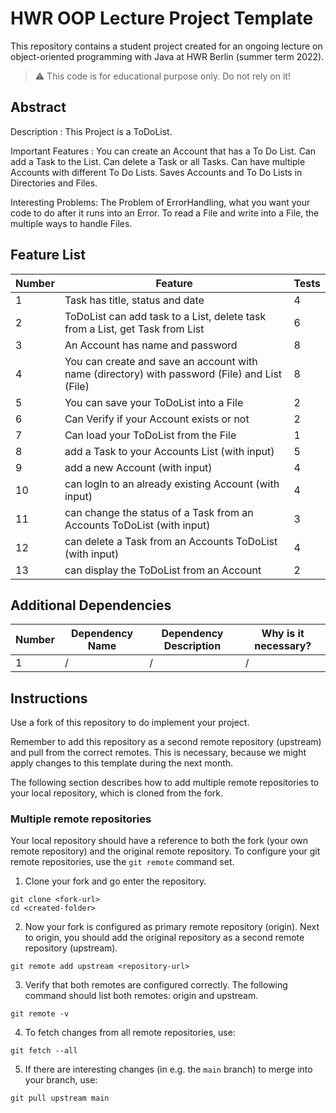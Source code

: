 # HWR OOP Lecture Project Template

[TODO]: # (Change README.md Headline to better fit to your project!)

This repository contains a student project created for an ongoing lecture on object-oriented programming with Java at HWR Berlin (summer term 2022).

> :warning: This code is for educational purpose only. Do not rely on it!

## Abstract

Description : This Project is a ToDoList.

Important Features : You can create an Account that has a To Do List. Can add a Task to the List. Can delete a Task or all Tasks. Can have multiple Accounts with different To Do Lists. Saves Accounts and To Do Lists in Directories and Files.

Interesting Problems: The Problem of ErrorHandling, what you want your code to do after it runs into an Error. To read a File and write into a File, the multiple ways to handle Files. 

## Feature List

[TODO]: # (For each feature implemented, add a row to the table!)

| Number | Feature                                                                                       | Tests |
|--------|-----------------------------------------------------------------------------------------------|-------|
| 1      | Task has title, status and date                                                               | 4     |
| 2      | ToDoList can add task to a List, delete task from a List, get Task from List                  | 6     |
| 3      | An Account has name and password                                                              | 8     |
| 4      | You can create and save an account with name (directory) with password (File) and List (File) | 8     |
| 5      | You can save your ToDoList into a File                                                        | 2     |
| 6      | Can Verify if your Account exists or not                                                      | 2     |
| 7      | Can load your ToDoList from the File                                                          | 1     |
| 8      | add a Task to your Accounts List (with input)                                                 | 5     |
| 9      | add a new Account (with input)                                                                | 4     |
| 10     | can logIn to an already existing Account  (with input)                                        | 4     |
| 11     | can change the status of a Task from an Accounts ToDoList (with input)                        | 3     |
| 12     | can delete a Task from an Accounts ToDoList (with input)                                      | 4     |
| 13     | can display the ToDoList from an Account                                                      | 2     |


## Additional Dependencies

[TODO]: # (For each additional dependency your project requires- Add an additional row to the table!)

| Number | Dependency Name | Dependency Description | Why is it necessary? |
|--------|-----------------|------------------------|----------------------|
| 1      | /               | /                      | /                    |

## Instructions

[TODO]: # (Remove these instructions once you finished your fork's setup.)

Use a fork of this repository to do implement your project.

Remember to add this repository as a second remote repository (upstream) and pull from the correct remotes.
This is necessary, because we might apply changes to this template during the next month.

The following section describes how to add multiple remote repositories to your local repository, which is cloned from the fork.

### Multiple remote repositories

Your local repository should have a reference to both the fork (your own remote repository) and the original remote repository.
To configure your git remote repositories, use the `git remote` command set.

1. Clone your fork and go enter the repository.
```
git clone <fork-url>
cd <created-folder>
```
2. Now your fork is configured as primary remote repository (origin).
Next to origin, you should add the original repository as a second remote repository (upstream).
```
git remote add upstream <repository-url>
```
3. Verify that both remotes are configured correctly.
The following command should list both remotes: origin and upstream.
```
git remote -v
```
4. To fetch changes from all remote repositories, use:
```
git fetch --all
```
5. If there are interesting changes (in e.g. the `main` branch) to merge into your branch, use:
```
git pull upstream main
```
